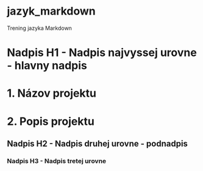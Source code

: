 # jazyk_markdown
Trening jazyka Markdown

# Nadpis H1 - Nadpis najvyssej urovne - hlavny nadpis

# 1. Názov projektu

# 2. Popis projektu

## Nadpis H2 - Nadpis druhej urovne - podnadpis

### Nadpis H3 - Nadpis tretej urovne


